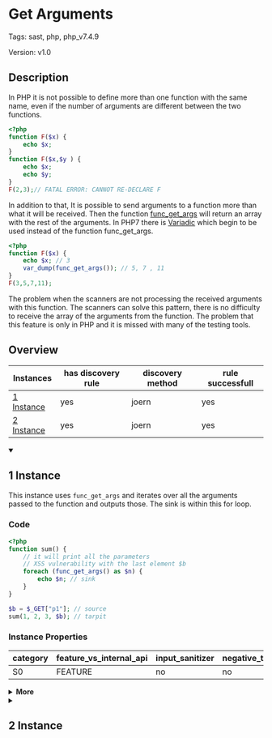 [//]: # (This file is automatically generated. If you wish to make any changes, please use the JSON files and regenerate this file using the tpframework.)

# Get Arguments

Tags: sast, php, php_v7.4.9

Version: v1.0

## Description

In PHP it is not possible to define more than one function with the same name, even if the number of arguments are different between the two functions.

```php
<?php
function F($x) {
    echo $x;
}
function F($x,$y ) {
    echo $x;
    echo $y;
}
F(2,3);// FATAL ERROR: CANNOT RE-DECLARE F
```

In addition to that, It is possible to send arguments to a function more than what it will be received. 
Then the function [func_get_args](https://www.php.net/manual/en/function.func-get-args.php) will return an array with the rest of the arguments. 
In PHP7 there is [Variadic](https://www.phptutorial.net/php-tutorial/php-variadic-functions/) which begin to be used instead of the function func_get_args.

```php
<?php
function F($x) {
    echo $x; // 3
    var_dump(func_get_args()); // 5, 7 , 11
}
F(3,5,7,11);
```

The problem when the scanners are not processing the received arguments with this function.
The scanners can solve this pattern, there is no difficulty to receive the array of the arguments from the function. 
The problem that this feature is only in PHP and it is missed with many of the testing tools.

## Overview

| Instances                 | has discovery rule   | discovery method   | rule successfull   |
|---------------------------|----------------------|--------------------|--------------------|
| [1 Instance](#1-instance) | yes                  | joern              | yes                |
| [2 Instance](#2-instance) | yes                  | joern              | yes                |

<details markdown="1"open>
<summary>

## 1 Instance
</summary>

This instance uses `func_get_args` and iterates over all the arguments passed to the function and outputs those. The sink is within this for loop.

### Code

```PHP
<?php
function sum() {
    // it will print all the parameters
    // XSS vulnerability with the last element $b
    foreach (func_get_args() as $n) {
        echo $n; // sink
    }
}

$b = $_GET["p1"]; // source
sum(1, 2, 3, $b); // tarpit
```

### Instance Properties

| category   | feature_vs_internal_api   | input_sanitizer   | negative_test_case   | source_and_sink   |
|------------|---------------------------|-------------------|----------------------|-------------------|
| S0         | FEATURE                   | no                | no                   | no                |

<details markdown="1">
<summary>
<b>More</b></summary>

<details markdown="1">
<summary>

### Compile
</summary>

```bash
$_main:
     ; (lines=10, args=0, vars=1, tmps=4)
     ; (before optimizer)
     ; /.../PHP/17_get_arguments/1_instance_17_get_arguments/1_instance_17_get_arguments.php:1-11
     ; return  [] RANGE[0..0]
0000 T1 = FETCH_R (global) string("_GET")
0001 T2 = FETCH_DIM_R T1 string("p1")
0002 ASSIGN CV0($b) T2
0003 INIT_FCALL 4 192 string("sum")
0004 SEND_VAL int(1) 1
0005 SEND_VAL int(2) 2
0006 SEND_VAL int(3) 3
0007 SEND_VAR CV0($b) 4
0008 DO_UCALL
0009 RETURN int(1)

sum:
     ; (lines=7, args=0, vars=1, tmps=2)
     ; (before optimizer)
     ; /.../PHP/17_get_arguments/1_instance_17_get_arguments/1_instance_17_get_arguments.php:2-8
     ; return  [] RANGE[0..0]
0000 T1 = FUNC_GET_ARGS
0001 V2 = FE_RESET_R T1 0005
0002 FE_FETCH_R V2 CV0($n) 0005
0003 ECHO CV0($n)
0004 JMP 0002
0005 FE_FREE V2
0006 RETURN null
LIVE RANGES:
     2: 0002 - 0005 (loop)
```

</details>

<details markdown="1">
<summary>

### Discovery
</summary>

In opcode there is a special opcode for this function `FUNC_GET_ARGS`.

```scala
val x17 = (name, "17_get_arguments_iall", cpg.call(".*FUNC_GET_ARGS.*").location.toJson);
```

| discovery method   | expected accuracy   |
|--------------------|---------------------|
| joern              | Perfect             |

</details>

<details markdown="1"open>
<summary>

### Measurement
</summary>

| Tool        | Comm_1   | Comm_2   | phpSAFE   | Progpilot   | RIPS   | WAP   | Ground Truth   |
|-------------|----------|----------|-----------|-------------|--------|-------|----------------|
| 08 Jun 2021 | no       | yes      | no        | no          | yes    | no    | yes            |
| 17 May 2023 | no       | yes      |           |             |        |       | yes            |

</details>

</details>

</details>

<details markdown="1">
<summary>

## 2 Instance
</summary>

This instance uses `func_get_args` to output the fourth element, which contains user controlled input.

### Code

```PHP
<?php
function fourth() { // fourth element returned
    return func_get_args()[3]; //tarpit
}
$a = $_GET["p1"]; // source
$b = fourth(1, 2, 3, $a);
echo $b; // sink
```

### Instance Properties

| category   | feature_vs_internal_api   | input_sanitizer   | negative_test_case   | source_and_sink   |
|------------|---------------------------|-------------------|----------------------|-------------------|
| S0         | FEATURE                   | no                | no                   | no                |

<details markdown="1">
<summary>
<b>More</b></summary>

<details markdown="1">
<summary>

### Compile
</summary>

```bash
$_main:
     ; (lines=12, args=0, vars=2, tmps=5)
     ; (before optimizer)
     ; /.../PHP/17_get_arguments/2_instance_17_get_arguments/2_instance_17_get_arguments.php:1-7
     ; return  [] RANGE[0..0]
0000 T2 = FETCH_R (global) string("_GET")
0001 T3 = FETCH_DIM_R T2 string("p1")
0002 ASSIGN CV0($a) T3
0003 INIT_FCALL 4 176 string("fourth")
0004 SEND_VAL int(1) 1
0005 SEND_VAL int(2) 2
0006 SEND_VAL int(3) 3
0007 SEND_VAR CV0($a) 4
0008 V5 = DO_UCALL
0009 ASSIGN CV1($b) V5
0010 ECHO CV1($b)
0011 RETURN int(1)

fourth:
     ; (lines=4, args=0, vars=0, tmps=2)
     ; (before optimizer)
     ; /.../PHP/17_get_arguments/2_instance_17_get_arguments/2_instance_17_get_arguments.php:2-4
     ; return  [] RANGE[0..0]
0000 T0 = FUNC_GET_ARGS
0001 T1 = FETCH_DIM_R T0 int(3)
0002 RETURN T1
0003 RETURN null
```

</details>

<details markdown="1">
<summary>

### Discovery
</summary>

In opcode there is a special opcode for this function `FUNC_GET_ARGS`.

```scala
val x17 = (name, "17_get_arguments_iall", cpg.call(".*FUNC_GET_ARGS.*").location.toJson);
```

| discovery method   | expected accuracy   |
|--------------------|---------------------|
| joern              | Perfect             |

</details>

<details markdown="1"open>
<summary>

### Measurement
</summary>

| Tool        | Comm_1   | Comm_2   | Ground Truth   |
|-------------|----------|----------|----------------|
| 17 May 2023 | no       | yes      | yes            |

</details>

</details>

</details>
